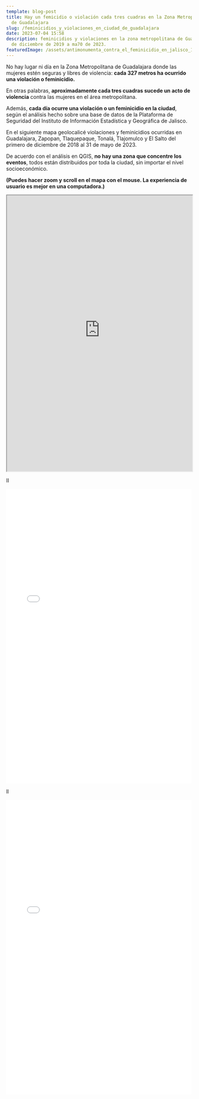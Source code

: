 ```yaml
---
template: blog-post
title: Hay un femicidio o violación cada tres cuadras en la Zona Metropolitana
  de Guadalajara
slug: /feminicidios_y_violaciones_en_ciudad_de_guadalajara
date: 2023-07-04 15:58
description: feminicidios y violaciones en la zona metropolitana de Guadalajara
  de diciembre de 2019 a ma70 de 2023.
featuredImage: /assets/antimonumenta_contra_el_feminicidio_en_jalisco_15.jpg
---
```

No hay lugar ni día en la Zona Metropolitana de Guadalajara donde las mujeres estén seguras y libres de violencia: **cada 327 metros ha ocurrido una violación o feminicidio.** 

En otras palabras, **aproximadamente cada tres cuadras sucede un acto de violencia** contra las mujeres en el área metropolitana.

Además, **cada día ocurre una violación o un feminicidio en la ciudad**, según el análisis hecho sobre una base de datos de la Plataforma de Seguridad del Instituto de Información Estadística y Geográfica de Jalisco. 

En el siguiente mapa geolocalicé violaciones y feminicidios ocurridas en Guadalajara, Zapopan, Tlaquepaque, Tonalá,﻿ Tlajomulco y El Salto del primero de diciembre de 2018 al 31 de mayo de 2023.

De acuerdo con el análisis en QGIS, **no hay una zona que concentre los eventos**, todos están distribuidos por toda la ciudad, sin importar el nivel socioeconómico.

**(Puedes hacer zoom y scroll en el mapa con el mouse. La experiencia de usuario es mejor en una computadora.)**



<iframe src="https://feminicidiosyviolacionesenzmg.netlify.app/" width="100%" height="750"></iframe>

I﻿I

<iframe width="100%" height="800" frameborder="0" scrolling="no" src="//plotly.com/~israelo.pina/70.embed"></iframe>

l﻿l

<iframe width="100%" height="800" frameborder="0" scrolling="no" src="//plotly.com/~israelo.pina/66.embed"></iframe>